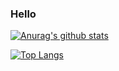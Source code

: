 ### Hello

[![Anurag's github stats](https://github-readme-stats.vercel.app/api?username=adarshm-26&show_icons=true&theme=merko)](https://github.com/anuraghazra/github-readme-stats) <br/>

[![Top Langs](https://github-readme-stats.vercel.app/api/top-langs/?username=adarshm-26&layout=compact&theme=merko)](https://github.com/anuraghazra/github-readme-stats)
<!--
**adarshm-26/adarshm-26** is a ✨ _special_ ✨ repository because its `README.md` (this file) appears on your GitHub profile.

Here are some ideas to get you started:

- 🔭 I’m currently working on ...
- 🌱 I’m currently learning ...
- 👯 I’m looking to collaborate on ...
- 🤔 I’m looking for help with ...
- 💬 Ask me about ...
- 📫 How to reach me: ...
- 😄 Pronouns: ...
- ⚡ Fun fact: ...
-->
